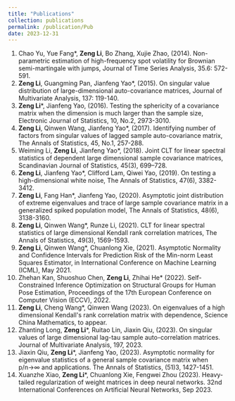 ```yaml
---
title: "Publications"
collection: publications
permalink: /publication/Pub
date: 2023-12-31
---
```


1. Chao Yu, Yue Fang*, **Zeng Li**, Bo Zhang, Xujie Zhao,  (2014). Non-parametric estimation of high-frequency spot volatility for Brownian semi-martingale with jumps,  Journal of Time Series Analysis,  35.6: 572-591. 
2. **Zeng Li**, Guangming Pan, Jianfeng Yao*,  (2015). On singular value distribution of large-dimensional auto-covariance matrices,  Journal of Multivariate Analysis, 137: 119-140. 
3. **Zeng Li***, Jianfeng Yao, (2016). Testing the sphericity of a covariance matrix when the dimension is much larger than the sample size,  Electronic Journal of Statistics, 10, No.2, 2973-3010. 
4. **Zeng Li**, Qinwen Wang, Jianfeng Yao*,  (2017). Identifying number of factors from singular values of lagged sample auto-covariance matrix,  The Annals of Statistics, 45, No.1, 257-288. 
5. Weiming Li, **Zeng Li**,  Jianfeng Yao*, (2018). Joint CLT for linear spectral statistics of dependent large dimensional sample covariance matrices, Scandinavian Journal of Statistics, 45(3), 699–728. 
6. **Zeng Li**, Jianfeng Yao*, Clifford Lam, Qiwei Yao,  (2019). On testing a high-dimensional white noise,   The Annals of Statistics, 47(6), 3382-3412. 
7. **Zeng Li**, Fang Han*, Jianfeng Yao,  (2020).  Asymptotic joint distribution of extreme eigenvalues and trace of large sample covariance matrix in a generalized spiked population model,   The Annals of Statistics, 48(6), 3138-3160. 
8. **Zeng Li**, Qinwen Wang*,  Runze Li,  (2021). CLT for linear spectral statistics of large dimensional Kendall rank correlation matrices,  The  Annals of Statistics, 49(3), 1569-1593. 
9. **Zeng Li**, Qinwen Wang*, Chuanlong Xie, (2021). Asymptotic Normality and Confidence Intervals for Prediction Risk of the Min-norm Least Squares Estimator, in International Conference on Machine Learning (ICML), May 2021. 
10. Zhehan Kan, Shuoshuo Chen, **Zeng Li**, Zhihai He* (2022). Self-Constrained Inference Optimization on Structural Groups for Human Pose Estimation, Proceedings of the 17th European Conference on Computer Vision (ECCV), 2022.
11. **Zeng Li**, Cheng Wang*, Qinwen Wang (2023). On eigenvalues of a high dimensional Kendall's rank correlation matrix with dependence, Science China Mathematics, to appear.
12. Zhanting Long, **Zeng Li***, Ruitao Lin, Jiaxin Qiu, (2023). On singular values of large dimensional lag-tau sample auto-correlation matrices. Journal of Multivariate Analysis, 197, 2023.
13. Jiaxin Qiu, **Zeng Li***, Jianfeng Yao, (2023). Asymptotic normality for eigenvalue statistics of a general sample covariance matrix when p/n→∞ and applications. The Annals of Statistics, (51)3, 1427-1451.
14. Xuanzhe Xiao, **Zeng Li***, Chuanlong Xie, Fengwei Zhou (2023).  Heavy-tailed regularization of weight matrices in deep neural networks. 32nd International Conferences on Artificial Neural Networks, Sep 2023.
